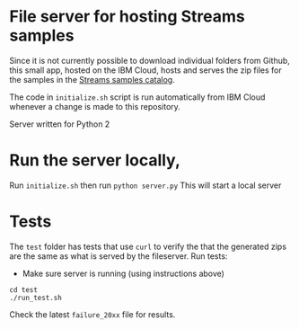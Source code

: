 # File server for hosting Streams samples
Since it is not currently possible to download individual folders from Github, this small app, hosted on the IBM Cloud,
hosts and serves the zip files for the samples in the [Streams samples catalog](https://ibmstreams.github.io/samples).

The code in  `initialize.sh` script is run automatically from IBM Cloud whenever a change is made to this repository. 


Server written for Python 2

# Run the server locally,
Run `initialize.sh` then run `python server.py`
This will start a local server

# Tests
The `test`  folder has tests that use `curl` to verify the that the generated zips are the same as what is served by the fileserver.
Run tests:
- Make sure server is running (using instructions above)
```
cd test
./run_test.sh
```

Check the latest `failure_20xx` file for results.
